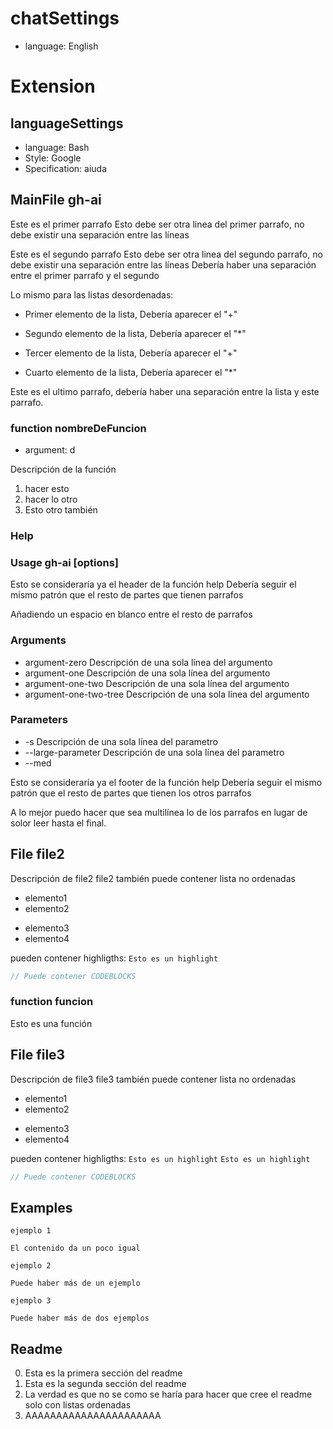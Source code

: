 # chatSettings 

- language: English

# Extension

## languageSettings 

- language: Bash
- Style: Google
- Specification: aiuda

## MainFile gh-ai

Este es el primer parrafo
Esto debe ser otra linea del primer parrafo, no debe existir una separación entre las líneas

Este es el segundo parrafo 
Esto debe ser otra linea del segundo parrafo, no debe existir una separación entre las líneas
Debería haber una separación entre el primer parrafo y el segundo

Lo mismo para las listas desordenadas:

+ Primer  elemento de la lista, Debería aparecer el "+"
* Segundo elemento de la lista, Debería aparecer el "*"
+ Tercer  elemento de la lista, Debería aparecer el "+"
* Cuarto  elemento de la lista, Debería aparecer el "*"

Este es el ultimo parrafo, debería haber una separación entre la lista y este parrafo.

### function nombreDeFuncion

- argument: d

Descripción de la función

1. hacer esto
2. hacer lo otro 
3. Esto otro también 

[comment]: # (comentario)

### Help

[comment]: # (Esto es un comentario, el usage debería ser parte de la información suministrada, obligando a existir siempre en un tag help)
### Usage gh-ai <input-file> <output-directory> [options]

Esto se consideraría ya el header de la función help 
Debería seguir el mismo patrón que el resto de partes que tienen parrafos 

Añadiendo un espacio en blanco entre el resto de parrafos 

### Arguments 

- argument-zero         Descripción de una sola línea del argumento
- argument-one          Descripción de una sola línea del argumento
- argument-one-two      Descripción de una sola línea del argumento
- argument-one-two-tree Descripción de una sola línea del argumento

### Parameters 

- -s                Descripción de una sola línea del parametro
- --large-parameter Descripción de una sola línea del parametro
- --med             

Esto se consideraría ya el footer de la función help
Debería seguir el mismo patrón que el resto de partes que tienen los otros parrafos

A lo mejor puedo hacer que sea multilínea lo de los parrafos en lugar de solor leer hasta el final.

## File file2

Descripción de file2
file2 también puede contener lista no ordenadas

* elemento1
* elemento2
+ elemento3
+ elemento4

pueden contener highligths: `Esto es un highlight`

```js 
// Puede contener CODEBLOCKS
```

### function funcion

Esto es una función

## File file3

Descripción de file3
file3 también puede contener lista no ordenadas

* elemento1
* elemento2
+ elemento3
+ elemento4

pueden contener highligths: `Esto es un highlight`
`Esto es un highlight`

```js 
// Puede contener CODEBLOCKS
```

## Examples 

`ejemplo 1`

```console
El contenido da un poco igual 
```

`ejemplo 2`

```console
Puede haber más de un ejemplo
```

`ejemplo 3`

```console
Puede haber más de dos ejemplos
```

## Readme

0. Esta es la primera sección del readme
1. Esta es la segunda sección del readme
2. La verdad es que no se como se haría para hacer que cree el readme solo con listas ordenadas
3. AAAAAAAAAAAAAAAAAAAAAA
